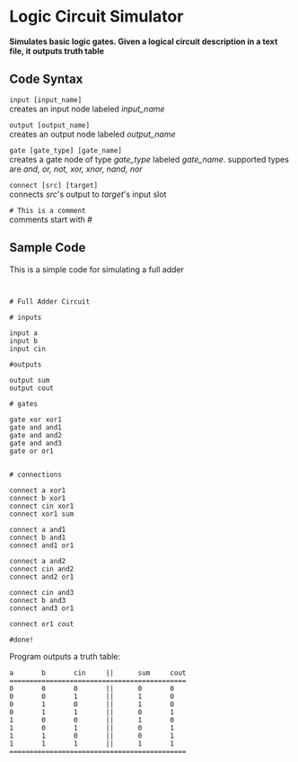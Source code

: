 # Logic Circuit Simulator
**Simulates basic logic gates.
Given a logical circuit description in a text file, it outputs truth table**

## Code Syntax
`input [input_name]` \
creates an input node labeled *input_name*

`output [output_name]` \
creates an output node labeled *output_name*

`gate [gate_type] [gate_name]` \
creates a gate node of type *gate_type* labeled *gate_name*.
supported types are *and, or, not, xor, xnor, nand, nor*

`connect [src] [target]`\
connects *src*'s output to *target*'s input slot

`# This is a comment`\
comments start with #

## Sample Code
This is a simple code for simulating a full adder

```


# Full Adder Circuit

# inputs

input a
input b
input cin

#outputs

output sum
output cout

# gates

gate xor xor1
gate and and1
gate and and2
gate and and3
gate or or1


# connections

connect a xor1
connect b xor1
connect cin xor1
connect xor1 sum

connect a and1
connect b and1
connect and1 or1

connect a and2
connect cin and2
connect and2 or1

connect cin and3
connect b and3
connect and3 or1

connect or1 cout

#done!

```
Program outputs a truth table: 
```
a       b       cin     ||      sum     cout
============================================
0       0       0       ||      0       0
0       0       1       ||      1       0
0       1       0       ||      1       0
0       1       1       ||      0       1
1       0       0       ||      1       0
1       0       1       ||      0       1
1       1       0       ||      0       1
1       1       1       ||      1       1
============================================
```
